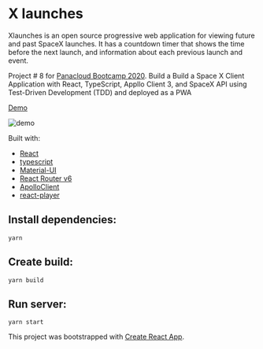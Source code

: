 # X launches

Xlaunches is an open source progressive web application for viewing future and past SpaceX launches. It has a countdown timer that shows the time before the next launch, and information about each previous launch and event.

Project # 8 for [Panacloud Bootcamp 2020](https://panacloud.github.io/bootcamp-2020/). Build a Build a Space X Client Application with React, TypeScript, Appllo Client 3, and SpaceX API using Test-Driven Development (TDD) and deployed as a PWA

[Demo](https://xlaunches.netlify.app/)

![demo](https://raw.githubusercontent.com/maanizfar/xlaunches/demo/public/screenshot.jpeg)

Built with:

- [React](https://github.com/facebook/react/)
- [typescript](https://github.com/microsoft/TypeScript)
- [Material-UI](https://material-ui.com/)
- [React Router v6](https://github.com/ReactTraining/react-router/)
- [ApolloClient](https://www.apollographql.com/docs/react/api/core/ApolloClient/)
- [react-player](https://www.npmjs.com/package/react-player)

## Install dependencies:

```
yarn
```

## Create build:

```
yarn build
```

## Run server:

```
yarn start
```

This project was bootstrapped with [Create React App](https://github.com/facebook/create-react-app).

